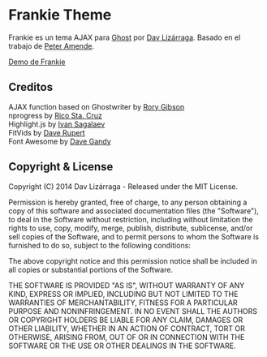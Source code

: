 # Frankie Theme

Frankie es un tema AJAX para [Ghost](http://github.com/tryghost/ghost/) por [Dav Lizárraga](http://davgeek.com/). Basado en el trabajo de [Peter Amende](http://zutrinken.com/).

[Demo de Frankie](http://davgeek.com/)  

## Creditos

AJAX function based on Ghostwriter by [Rory Gibson](https://github.com/roryg/ghostwriter)  
nprogress by [Rico Sta. Cruz](https://github.com/rstacruz/nprogress)  
Highlight.js by [Ivan Sagalaev](https://github.com/isagalaev/highlight.js)  
FitVids by [Dave Rupert](https://github.com/davatron5000/FitVids.js)  
Font Awesome by [Dave Gandy](https://github.com/FortAwesome/Font-Awesome)


## Copyright & License

Copyright (C) 2014 Dav Lizárraga - Released under the MIT License.

Permission is hereby granted, free of charge, to any person obtaining a copy of this software and associated documentation files (the "Software"), to deal in the Software without restriction, including without limitation the rights to use, copy, modify, merge, publish, distribute, sublicense, and/or sell copies of the Software, and to permit persons to whom the Software is furnished to do so, subject to the following conditions:

The above copyright notice and this permission notice shall be included in all copies or substantial portions of the Software.

THE SOFTWARE IS PROVIDED "AS IS", WITHOUT WARRANTY OF ANY KIND, EXPRESS OR IMPLIED, INCLUDING BUT NOT LIMITED TO THE WARRANTIES OF MERCHANTABILITY, FITNESS FOR A PARTICULAR PURPOSE AND
NONINFRINGEMENT. IN NO EVENT SHALL THE AUTHORS OR COPYRIGHT HOLDERS BE LIABLE FOR ANY CLAIM, DAMAGES OR OTHER LIABILITY, WHETHER IN AN ACTION OF CONTRACT, TORT OR OTHERWISE, ARISING FROM, OUT OF OR IN CONNECTION WITH THE SOFTWARE OR THE USE OR OTHER DEALINGS IN THE SOFTWARE.
